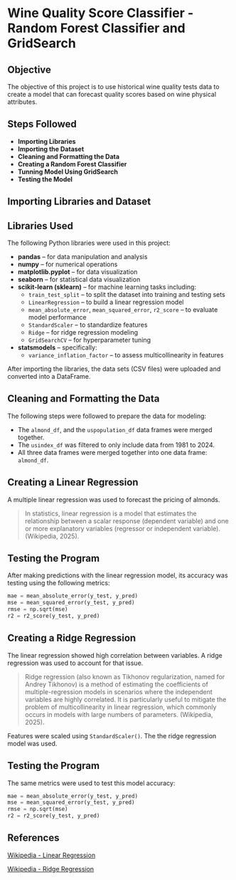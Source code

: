 # Wine Quality Score Classifier - Random Forest Classifier and GridSearch

## Objective

The objective of this project is to use historical wine quality tests data to create a model that can forecast quality scores based on wine physical attributes. 

## Steps Followed

- **Importing Libraries**  
- **Importing the Dataset**  
- **Cleaning and Formatting the Data**  
- **Creating a Random Forest Classifier**  
- **Tunning Model Using GridSearch**
- **Testing the Model**  

## **Importing Libraries and Dataset**

## Libraries Used

The following Python libraries were used in this project:

- **pandas** – for data manipulation and analysis  
- **numpy** – for numerical operations  
- **matplotlib.pyplot** – for data visualization  
- **seaborn** – for statistical data visualization  
- **scikit-learn (sklearn)** – for machine learning tasks including:
  - `train_test_split` – to split the dataset into training and testing sets
  - `LinearRegression` – to build a linear regression model
  - `mean_absolute_error`, `mean_squared_error`, `r2_score` – to evaluate model performance
  - `StandardScaler` – to standardize features
  - `Ridge` – for ridge regression modeling
  - `GridSearchCV` – for hyperparameter tuning
- **statsmodels** – specifically:
  - `variance_inflation_factor` – to assess multicollinearity in features

After importing the libraries, the data sets (CSV files) were uploaded and converted into a DataFrame.

## **Cleaning and Formatting the Data**

The following steps were followed to prepare the data for modeling:

- The `almond_df`, and the `uspopulation_df` data frames were merged together.  
- The `usindex_df` was filtered to only include data from 1981 to 2024.
- All three data frames were merged together into one data frame: `almond_df`. 

## **Creating a Linear Regression**

A multiple linear regression was used to forecast the pricing of almonds.  

> In statistics, linear regression is a model that estimates the relationship between a scalar response (dependent variable) and one or more explanatory variables (regressor or independent variable). (Wikipedia, 2025).  

## **Testing the Program**

After making predictions with the linear regression model, its accuracy was testing using the following metrics:

```python
mae = mean_absolute_error(y_test, y_pred)
mse = mean_squared_error(y_test, y_pred)
rmse = np.sqrt(mse)
r2 = r2_score(y_test, y_pred)
```

## **Creating a Ridge Regression**

The linear regression showed high correlation between variables. A ridge regression was used to account for that issue.  

> Ridge regression (also known as Tikhonov regularization, named for Andrey Tikhonov) is a method of estimating the coefficients of multiple-regression models in scenarios where the independent variables are highly correlated.  It is particularly useful to mitigate the problem of multicollinearity in linear regression, which commonly occurs in models with large numbers of parameters. (Wikipedia, 2025).  

Features were scaled using `StandardScaler()`. The the ridge regression model was used. 

## **Testing the Program**

The same metrics were used to test this model accuracy:

```python
mae = mean_absolute_error(y_test, y_pred)
mse = mean_squared_error(y_test, y_pred)
rmse = np.sqrt(mse)
r2 = r2_score(y_test, y_pred)
```

## **References**
[Wikipedia - Linear Regression](https://en.wikipedia.org/wiki/Linear_regression)

[Wikipedia - Ridge Regression](https://en.wikipedia.org/wiki/Ridge_regression)